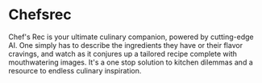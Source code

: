# Chefsrec
Chef's Rec is your ultimate culinary companion, powered by cutting-edge AI. One simply has to describe the ingredients they have or their flavor cravings, and watch as it conjures up a tailored recipe complete with mouthwatering images. It's a one stop solution to kitchen dilemmas and a resource to endless culinary inspiration.

